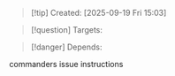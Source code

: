 
>[!tip] Created: [2025-09-19 Fri 15:03]

>[!question] Targets: 

>[!danger] Depends: 

commanders issue instructions 